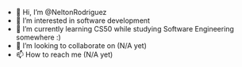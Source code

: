 - 👋 Hi, I’m @NeltonRodriguez
- 👀 I’m interested in software development
- 🌱 I’m currently learning CS50 while studying Software Engineering somewhere :)
- 💞️ I’m looking to collaborate on (N/A yet)
- 📫 How to reach me (N/A yet)

<!---
Siu
--->

